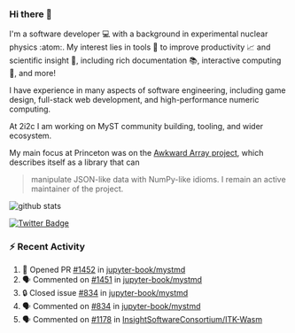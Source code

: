### Hi there 👋 

I'm a software developer 💻 with a background in experimental nuclear physics :atom:. My interest lies in tools :wrench: to improve productivity :chart_with_upwards_trend: and scientific insight :telescope:, including rich documentation 📚, interactive computing 🧮, and more! 

I have experience in many aspects of software engineering, including game design, full-stack web development, and high-performance numeric computing. 

At 2i2c I am working on MyST community building, tooling, and wider ecosystem. 

My main focus at Princeton was on the [Awkward Array project](awkward-array.org/), which describes itself as a library that can 
> manipulate JSON-like data with NumPy-like idioms. I remain an active maintainer of the project. 

![github stats](https://github-readme-stats.vercel.app/api?username=agoose77&show_icons=true&hide_rank=true&hide_title=true&bg_color=30,e76445,904e95&text_color=efe3ec&icon_color=efe3ec)
<!--
**agoose77/agoose77** is a ✨ _special_ ✨ repository because its `README.md` (this file) appears on your GitHub profile.

Here are some ideas to get you started:

- 🔭 I’m currently working on ...
- 🌱 I’m currently learning ...
- 👯 I’m looking to collaborate on ...
- 🤔 I’m looking for help with ...
- 💬 Ask me about ...
- 📫 How to reach me: ...
- 😄 Pronouns: ...
- ⚡ Fun fact: ...
-->

[![Twitter Badge](https://img.shields.io/twitter/follow/agoose77?style=flat-square&logo=Twitter&logoColor=white&color=cornflowerblue)](https://twitter.com/agoose77)

### :zap: Recent Activity

<!--START_SECTION:activity-->
1. 💪 Opened PR [#1452](https://github.com/jupyter-book/mystmd/pull/1452) in [jupyter-book/mystmd](https://github.com/jupyter-book/mystmd)
2. 🗣 Commented on [#1451](https://github.com/jupyter-book/mystmd/issues/1451#issuecomment-2283332114) in [jupyter-book/mystmd](https://github.com/jupyter-book/mystmd)
3. 🔒 Closed issue [#834](https://github.com/jupyter-book/mystmd/issues/834) in [jupyter-book/mystmd](https://github.com/jupyter-book/mystmd)
4. 🗣 Commented on [#834](https://github.com/jupyter-book/mystmd/issues/834#issuecomment-2282867383) in [jupyter-book/mystmd](https://github.com/jupyter-book/mystmd)
5. 🗣 Commented on [#1178](https://github.com/InsightSoftwareConsortium/ITK-Wasm/pull/1178#issuecomment-2282199057) in [InsightSoftwareConsortium/ITK-Wasm](https://github.com/InsightSoftwareConsortium/ITK-Wasm)
<!--END_SECTION:activity-->

